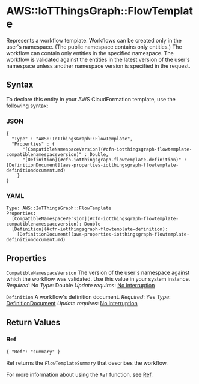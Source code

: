 # AWS::IoTThingsGraph::FlowTemplate<a name="aws-resource-iotthingsgraph-flowtemplate"></a>

Represents a workflow template\. Workflows can be created only in the user's namespace\. \(The public namespace contains only entities\.\) The workflow can contain only entities in the specified namespace\. The workflow is validated against the entities in the latest version of the user's namespace unless another namespace version is specified in the request\.

## Syntax<a name="aws-resource-iotthingsgraph-flowtemplate-syntax"></a>

To declare this entity in your AWS CloudFormation template, use the following syntax:

### JSON<a name="aws-resource-iotthingsgraph-flowtemplate-syntax.json"></a>

```
{
  "Type" : "AWS::IoTThingsGraph::FlowTemplate",
  "Properties" : {
      "[CompatibleNamespaceVersion](#cfn-iotthingsgraph-flowtemplate-compatiblenamespaceversion)" : Double,
      "[Definition](#cfn-iotthingsgraph-flowtemplate-definition)" : [DefinitionDocument](aws-properties-iotthingsgraph-flowtemplate-definitiondocument.md)
    }
}
```

### YAML<a name="aws-resource-iotthingsgraph-flowtemplate-syntax.yaml"></a>

```
Type: AWS::IoTThingsGraph::FlowTemplate
Properties:
  [CompatibleNamespaceVersion](#cfn-iotthingsgraph-flowtemplate-compatiblenamespaceversion): Double
  [Definition](#cfn-iotthingsgraph-flowtemplate-definition):
    [DefinitionDocument](aws-properties-iotthingsgraph-flowtemplate-definitiondocument.md)
```

## Properties<a name="aws-resource-iotthingsgraph-flowtemplate-properties"></a>

`CompatibleNamespaceVersion`  <a name="cfn-iotthingsgraph-flowtemplate-compatiblenamespaceversion"></a>
The version of the user's namespace against which the workflow was validated\. Use this value in your system instance\.
*Required*: No
*Type*: Double
*Update requires*: [No interruption](https://docs.aws.amazon.com/AWSCloudFormation/latest/UserGuide/using-cfn-updating-stacks-update-behaviors.html#update-no-interrupt)

`Definition`  <a name="cfn-iotthingsgraph-flowtemplate-definition"></a>
A workflow's definition document\.
*Required*: Yes
*Type*: [DefinitionDocument](aws-properties-iotthingsgraph-flowtemplate-definitiondocument.md)
*Update requires*: [No interruption](https://docs.aws.amazon.com/AWSCloudFormation/latest/UserGuide/using-cfn-updating-stacks-update-behaviors.html#update-no-interrupt)

## Return Values<a name="aws-resource-iotthingsgraph-flowtemplate-return-values"></a>

### Ref<a name="aws-resource-iotthingsgraph-flowtemplate-return-values-ref"></a>

 `{ "Ref": "summary" }`

Ref returns the `FlowTemplateSummary` that describes the workflow\.

For more information about using the `Ref` function, see [Ref](https://docs.aws.amazon.com/AWSCloudFormation/latest/UserGuide/intrinsic-function-reference-ref.html)\.
